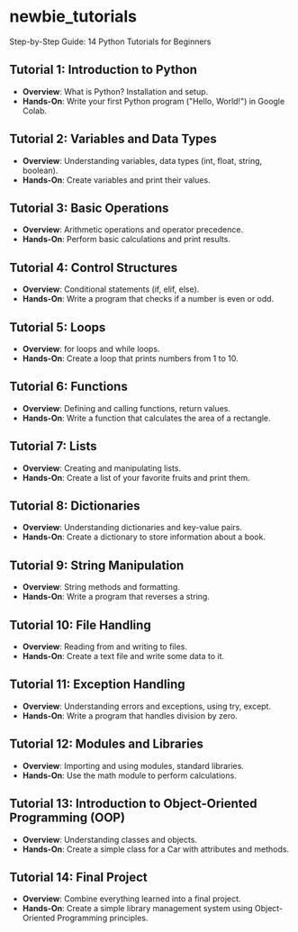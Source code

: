 # newbie_tutorials
Step-by-Step Guide: 14 Python Tutorials for Beginners

## Tutorial 1: Introduction to Python
- **Overview**: What is Python? Installation and setup.
- **Hands-On**: Write your first Python program ("Hello, World!") in Google Colab.

## Tutorial 2: Variables and Data Types
- **Overview**: Understanding variables, data types (int, float, string, boolean).
- **Hands-On**: Create variables and print their values.

## Tutorial 3: Basic Operations
- **Overview**: Arithmetic operations and operator precedence.
- **Hands-On**: Perform basic calculations and print results.

## Tutorial 4: Control Structures
- **Overview**: Conditional statements (if, elif, else).
- **Hands-On**: Write a program that checks if a number is even or odd.

## Tutorial 5: Loops
- **Overview**: for loops and while loops.
- **Hands-On**: Create a loop that prints numbers from 1 to 10.

## Tutorial 6: Functions
- **Overview**: Defining and calling functions, return values.
- **Hands-On**: Write a function that calculates the area of a rectangle.

## Tutorial 7: Lists
- **Overview**: Creating and manipulating lists.
- **Hands-On**: Create a list of your favorite fruits and print them.

## Tutorial 8: Dictionaries
- **Overview**: Understanding dictionaries and key-value pairs.
- **Hands-On**: Create a dictionary to store information about a book.

## Tutorial 9: String Manipulation
- **Overview**: String methods and formatting.
- **Hands-On**: Write a program that reverses a string.

## Tutorial 10: File Handling
- **Overview**: Reading from and writing to files.
- **Hands-On**: Create a text file and write some data to it.

## Tutorial 11: Exception Handling
- **Overview**: Understanding errors and exceptions, using try, except.
- **Hands-On**: Write a program that handles division by zero.

## Tutorial 12: Modules and Libraries
- **Overview**: Importing and using modules, standard libraries.
- **Hands-On**: Use the math module to perform calculations.

## Tutorial 13: Introduction to Object-Oriented Programming (OOP)
- **Overview**: Understanding classes and objects.
- **Hands-On**: Create a simple class for a Car with attributes and methods.

## Tutorial 14: Final Project
- **Overview**: Combine everything learned into a final project.
- **Hands-On**: Create a simple library management system using Object-Oriented Programming principles.

